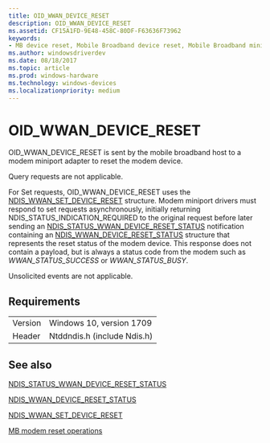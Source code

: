 ```yaml
---
title: OID_WWAN_DEVICE_RESET
description: OID_WWAN_DEVICE_RESET
ms.assetid: CF15A1FD-9E48-458C-80DF-F63636F73962
keywords:
- MB device reset, Mobile Broadband device reset, Mobile Broadband miniport driver device reset
ms.author: windowsdriverdev
ms.date: 08/18/2017
ms.topic: article
ms.prod: windows-hardware
ms.technology: windows-devices
ms.localizationpriority: medium
---
```


# OID_WWAN_DEVICE_RESET

OID_WWAN_DEVICE_RESET is sent by the mobile broadband host to a modem miniport adapter to reset the modem device.

Query requests are not applicable.

For Set requests, OID_WWAN_DEVICE_RESET uses the [NDIS_WWAN_SET_DEVICE_RESET](https://msdn.microsoft.com/library/windows/hardware/73894308-CFE0-49EF-BB09-E104CEE9C746) structure. Modem miniport drivers must respond to set requests asynchronously, initially returning NDIS_STATUS_INDICATION_REQUIRED to the original request before later sending an [NDIS_STATUS_WWAN_DEVICE_RESET_STATUS](ndis-status-wwan-device-reset-status.md) notification containing an [NDIS_WWAN_DEVICE_RESET_STATUS](https://msdn.microsoft.com/library/windows/hardware/D18E8633-BEAD-49A5-A730-10564AFF8A3E) structure that represents the reset status of the modem device. This response does not contain a payload, but is always a status code from the modem such as *WWAN_STATUS_SUCCESS* or *WWAN_STATUS_BUSY*.

Unsolicited events are not applicable.

## Requirements

| | |
| --- | --- |
| Version | Windows 10, version 1709 |
| Header | Ntddndis.h (include Ndis.h) |

## See also

[NDIS_STATUS_WWAN_DEVICE_RESET_STATUS](ndis-status-wwan-device-reset-status.md)

[NDIS_WWAN_DEVICE_RESET_STATUS](https://msdn.microsoft.com/library/windows/hardware/D18E8633-BEAD-49A5-A730-10564AFF8A3E)

[NDIS_WWAN_SET_DEVICE_RESET](https://msdn.microsoft.com/library/windows/hardware/73894308-CFE0-49EF-BB09-E104CEE9C746)

[MB modem reset operations](mb-modem-reset-operations.md)

